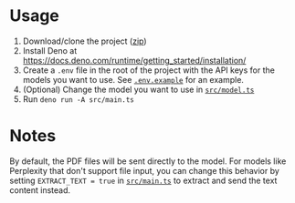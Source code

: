 # Usage

1. Download/clone the project ([zip](https://github.com/CodyAdam/pdf-bulk-summarizer/archive/refs/heads/main.zip))
2. Install Deno at https://docs.deno.com/runtime/getting_started/installation/
3. Create a `.env` file in the root of the project with the API keys for the models you want to use. See [`.env.example`](.env.example) for an example.
4. (Optional) Change the model you want to use in [`src/model.ts`](src/model.ts)
5. Run `deno run -A src/main.ts`

# Notes

By default, the PDF files will be sent directly to the model. For models like Perplexity that don't support file input, you can change this behavior by setting `EXTRACT_TEXT = true` in [`src/main.ts`](src/main.ts) to extract and send the text content instead.
